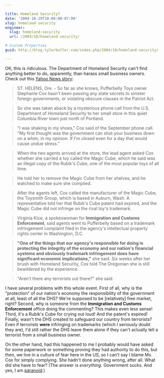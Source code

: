 ```yaml
---

title: Homeland Security?
date: '2004-10-29T18:08:00-07:00'
slug: homeland-security
engineer:
  slug: homeland-security
  url: /2004/10/homeland-security/

# Custom Properties
guid: http://blog.tylerbutler.com/index.php/2004/10/homeland-security/

---
```


OK, this is ridiculous. The Department of Homeland Security can't find
anything better to do, apparently, than harass small business owners. Check
out this [Yahoo News story][1]:

> ST. HELENS, Ore. - So far as she knows, Pufferbelly Toys owner Stephanie Cox
hasn't been passing any state secrets to sinister foreign governments, or
violating obscure clauses in the Patriot Act.

> So she was taken aback by a mysterious phone call from the U.S. Department of
Homeland Security to her small store in this quiet Columbia River town just
north of Portland.

> "I was shaking in my shoes," Cox said of the September phone call. "My first
thought was the government can shut your business down on a whim, in my
opinion. If I'm closed even for a day that would cause undue stress."

> When the two agents arrived at the store, the lead agent asked Cox whether she
carried a toy called the Magic Cube, which he said was an illegal copy of the
Rubik's Cube, one of the most popular toys of all time.

> He told her to remove the Magic Cube from her shelves, and he watched to make
sure she complied.

> After the agents left, Cox called the manufacturer of the Magic Cube, the
Toysmith Group, which is based in Auburn, Wash. A representative told her that
Rubik's Cube patent had expired, and the Magic Cube did not infringe on the
rival toy's trademark.

> Virginia Kice, a spokeswoman for **Immigration and Customs Enforcement**, said
agents went to Pufferbelly based on a trademark infringement complaint filed
in the agency's intellectual property rights center in Washington, D.C.

> **"One of the things that our agency's responsible for doing is protecting the integrity of the economy and our nation's financial systems and obviously trademark infringement does have significant economic implications,"** she said.
Six weeks after her brush with Homeland Security, Cox told The Oregonian she
is still bewildered by the experience.

> "Aren't there any terrorists out there?" she said.

I have several problems with this whole event. First of all, why is the
"protection" of our nation's economy the responsibility of the government at
all, least of all the DHS? We're supposed to be [relatively] free market,
right? Second, why is someone from the **Immigration and Customs Enforcement**
office doing the commenting? This makes even less sense! Third, it's a Rubik's
Cube for crying out loud! And the patent's expired! Finally, wasn't the DHS
created to safeguard our country from terrorists? Even if terrorists **were**
infringing on trademarks (which I seriously doubt they are), I'd still rather
the DHS leave them alone if they can't actually tell a terrorist from a small
business owner.

On the other hand, had this happened to me I probably would have asked for
some paperwork or something proving they had authority to do this, but then,
we live in a culture of fear here in the US, so I can't say I blame Ms. Cox
for simply complying. She hadn't done anything wrong, after all. What did she
have to fear? (The answer is _everything_. Government sucks. And yes, I am
[paranoid][2].)

   [1]: http://story.news.yahoo.com/news?tmpl=story&cid=816&e=1&u=/ap/20041028/ap_on_fe_st/toy_store_homeland_security
   [2]: /2004/09/tolls-and-cameras/
